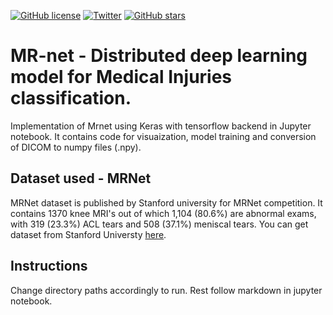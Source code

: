 [![GitHub license](https://img.shields.io/github/license/therc01/MR-net)](https://github.com/therc01/MR-net/blob/main/LICENSE)
[![Twitter](https://img.shields.io/twitter/follow/therc01.svg?label=Follow&style=social)](https://twitter.com/therc01)
[![GitHub stars](https://img.shields.io/github/stars/therc01/MR-net?logo=Github)](https://github.com/therc01/MR-net/stargazers)

# MR-net - Distributed deep learning model for Medical Injuries classification.

Implementation of Mrnet using Keras with tensorflow backend in Jupyter notebook. It contains code for visuaization, model training and conversion of DICOM to numpy files (.npy).

## Dataset used - MRNet 
MRNet dataset is published by Stanford university for MRNet competition. It contains 1370 knee MRI's out of which 1,104 (80.6%) are abnormal exams, with 319 (23.3%) ACL tears and 508 (37.1%) meniscal tears. You can get dataset from Stanford Universty <a href="https://stanfordmlgroup.github.io/competitions/mrnet/">here</a>.

## Instructions
Change directory paths accordingly to run. Rest follow markdown in jupyter notebook. 
